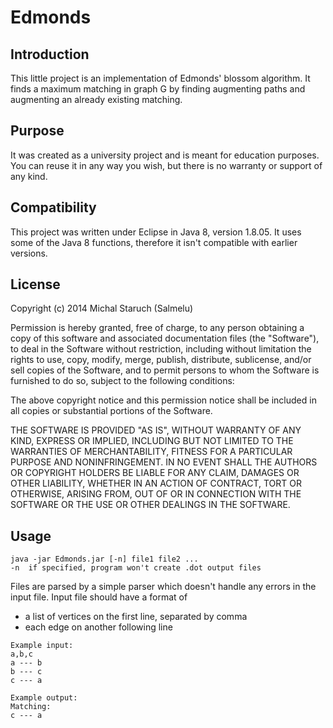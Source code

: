 # Edmonds
## Introduction
This little project is an implementation of Edmonds' blossom algorithm. It finds a maximum matching in graph G by finding augmenting paths and augmenting an already existing matching. 

## Purpose
It was created as a university project and is meant for education purposes. You can reuse it in any way you wish, but there is no warranty or support of any kind.

## Compatibility
This project was written under Eclipse in Java 8, version 1.8.05. It uses some of the Java 8 functions, therefore it isn't compatible with earlier versions.

## License
Copyright (c) 2014 Michal Staruch (Salmelu)

Permission is hereby granted, free of charge, to any person obtaining a copy of this software and associated documentation files (the "Software"), to deal in the Software without restriction, including without limitation the rights to use, copy, modify, merge, publish, distribute, sublicense, and/or sell copies of the Software, and to permit persons to whom the Software is furnished to do so, subject to the following conditions:

The above copyright notice and this permission notice shall be included in all copies or substantial portions of the Software.

THE SOFTWARE IS PROVIDED "AS IS", WITHOUT WARRANTY OF ANY KIND, EXPRESS OR IMPLIED, INCLUDING BUT NOT LIMITED TO THE WARRANTIES OF MERCHANTABILITY, FITNESS FOR A PARTICULAR PURPOSE AND NONINFRINGEMENT. IN NO EVENT SHALL THE AUTHORS OR COPYRIGHT HOLDERS BE LIABLE FOR ANY CLAIM, DAMAGES OR OTHER LIABILITY, WHETHER IN AN ACTION OF CONTRACT, TORT OR OTHERWISE, ARISING FROM, OUT OF OR IN CONNECTION WITH THE SOFTWARE OR THE USE OR OTHER DEALINGS IN THE SOFTWARE. 

## Usage
```
java -jar Edmonds.jar [-n] file1 file2 ... 
-n	if specified, program won't create .dot output files 
```
Files are parsed by a simple parser which doesn't handle any errors in the input file. Input file should have a format of
- a list of vertices on the first line, separated by comma
- each edge on another following line

```
Example input:
a,b,c 
a --- b 
b --- c 
c --- a 

Example output:
Matching:
c --- a
```
